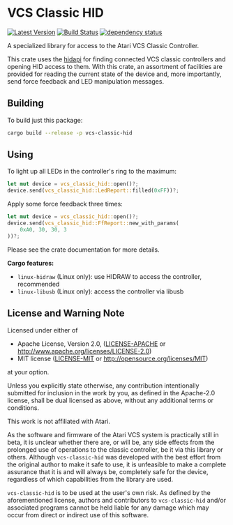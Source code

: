 # VCS Classic HID

[![Latest Version](https://img.shields.io/crates/v/vcs-classic-hid.svg)](https://crates.io/crates/vcs-classic-hid) [![Build Status](https://travis-ci.org/Enet4/vcs-classic-hid-rs.svg?branch=master)](https://travis-ci.org/Enet4/vcs-classic-hid) [![dependency status](https://deps.rs/repo/github/Enet4/vcs-classic-hid-rs/status.svg)](https://deps.rs/repo/github/Enet4/vcs-classic-hid)

A specialized library for access to the Atari VCS Classic Controller.

This crate uses the [hidapi](https://crates.io/crates/hidapi)
for finding connected VCS classic controllers and opening HID access to them.
With this crate, an assortment of facilities are provided
for reading the current state of the device and,
more importantly, send force feedback and LED manipulation messages.

## Building

To build just this package:

```sh
cargo build --release -p vcs-classic-hid 
```

## Using

To light up all LEDs in the controller's ring to the maximum:

```rust
let mut device = vcs_classic_hid::open()?;
device.send(vcs_classic_hid::LedReport::filled(0xFF))?;
```

Apply some force feedback three times:

```rust
let mut device = vcs_classic_hid::open()?;
device.send(vcs_classic_hid::FfReport::new_with_params(
    0xA0, 30, 30, 3
))?;
```

Please see the crate documentation for more details.

**Cargo features:**

- `linux-hidraw` (Linux only): use HIDRAW to access the controller, recommended
- `linux-libusb` (Linux only): access the controller via libusb

## License and Warning Note

Licensed under either of

* Apache License, Version 2.0, ([LICENSE-APACHE](LICENSE-APACHE) or <http://www.apache.org/licenses/LICENSE-2.0>)
* MIT license ([LICENSE-MIT](LICENSE-MIT) or <http://opensource.org/licenses/MIT>)

at your option.

Unless you explicitly state otherwise, any contribution intentionally submitted
for inclusion in the work by you, as defined in the Apache-2.0 license, shall be dual licensed as above, without any
additional terms or conditions.

This work is not affiliated with Atari.

As the software and firmware of the Atari VCS system
is practically still in beta,
it is unclear whether there are, or will be, any side effects
from the prolonged use of operations to the classic controller,
be it via this library or others.
Although `vcs-classic-hid` was developed with the best effort
from the original author to make it safe to use,
it is unfeasible to make a complete assurance that it is and will always be,
completely safe for the device,
regardless of which capabilities from the library are used.

`vcs-classic-hid` is to be used at the user's own risk.
As defined by the aforementioned license,
authors and contributors to `vcs-classic-hid` and/or associated programs
cannot be held liable for any damage
which may occur from direct or indirect use of this software.
